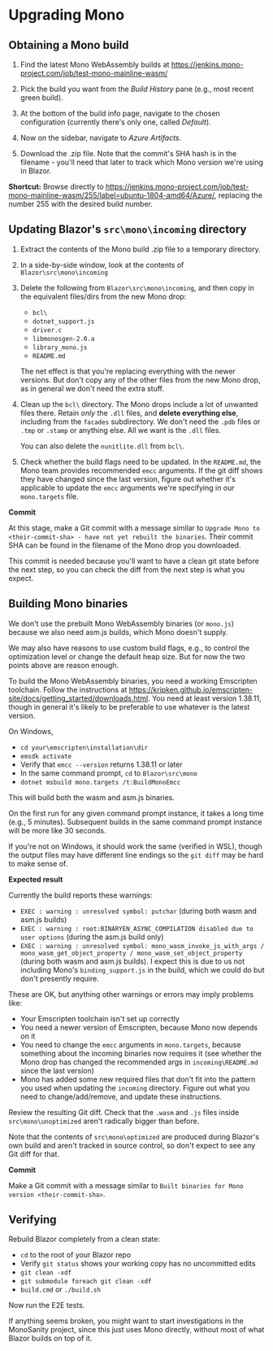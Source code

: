 # Upgrading Mono

## Obtaining a Mono build

1. Find the latest Mono WebAssembly builds at https://jenkins.mono-project.com/job/test-mono-mainline-wasm/

1. Pick the build you want from the *Build History* pane (e.g., most recent green build).

1. At the bottom of the build info page, navigate to the chosen configuration (currently there's only one, called *Default*).

1. Now on the sidebar, navigate to *Azure Artifacts*.

1. Download the .zip file. Note that the commit's SHA hash is in the filename - you'll need that later to track which Mono version we're using in Blazor. 

**Shortcut:** Browse directly to https://jenkins.mono-project.com/job/test-mono-mainline-wasm/255/label=ubuntu-1804-amd64/Azure/, replacing the number 255 with the desired build number.

## Updating Blazor's `src\mono\incoming` directory

1. Extract the contents of the Mono build .zip file to a temporary directory.

1. In a side-by-side window, look at the contents of `Blazor\src\mono\incoming`

1. Delete the following from `Blazor\src\mono\incoming`, and then copy in the equivalent files/dirs from the new Mono drop:

   * `bcl\`
   * `dotnet_support.js`
   * `driver.c`
   * `libmonosgen-2.0.a`
   * `library_mono.js`
   * `README.md`

   The net effect is that you're replacing everything with the newer versions. But don't copy any of the other files from the new Mono drop, as in general we don't need the extra stuff.

1. Clean up the `bcl\` directory. The Mono drops include a lot of unwanted files there. Retain *only* the `.dll` files, and **delete everything else**, including from the `facades` subdirectory. We don't need the `.pdb` files or `.tmp` or `.stamp` or anything else. All we want is the `.dll` files.

   You can also delete the `nunitlite.dll` from `bcl\`.

1. Check whether the build flags need to be updated. In the `README.md`, the Mono team provides recommended `emcc` arguments. If the git diff shows they have changed since the last version, figure out whether it's applicable to update the `emcc` arguments we're specifying in our `mono.targets` file.

**Commit**

At this stage, make a Git commit with a message similar to `Upgrade Mono to <their-commit-sha> - have not yet rebuilt the binaries`. Their commit SHA can be found in the filename of the Mono drop you downloaded.

This commit is needed because you'll want to have a clean git state before the next step, so you can check the diff from the next step is what you expect.

## Building Mono binaries

We don't use the prebuilt Mono WebAssembly binaries (or `mono.js`) because we also need asm.js builds, which Mono doesn't supply.

We may also have reasons to use custom build flags, e.g., to control the optimization level or change the default heap size. But for now the two points above are reason enough.

To build the Mono WebAssembly binaries, you need a working Emscripten toolchain. Follow the instructions at https://kripken.github.io/emscripten-site/docs/getting_started/downloads.html. You need at least version 1.38.11, though in general it's likely to be preferable to use whatever is the latest version.

On Windows,

 * `cd your\emscripten\installation\dir`
 * `emsdk activate`
 * Verify that `emcc --version` returns 1.38.11 or later
 * In the same command prompt, `cd` to `Blazor\src\mono`
 * `dotnet msbuild mono.targets /t:BuildMonoEmcc`

This will build both the wasm and asm.js binaries.

On the first run for any given command prompt instance, it takes a long time (e.g., 5 minutes). Subsequent builds in the same command prompt instance will be more like 30 seconds.

If you're not on Windows, it should work the same (verified in WSL), though the output files may have different line endings so the `git diff` may be hard to make sense of.

**Expected result**

Currently the build reports these warnings:

 * `EXEC : warning : unresolved symbol: putchar` (during both wasm and asm.js builds)
 * `EXEC : warning : root:BINARYEN_ASYNC_COMPILATION disabled due to user options` (during the asm.js build only)
 * `EXEC : warning : unresolved symbol: mono_wasm_invoke_js_with_args / mono_wasm_get_object_property / mono_wasm_set_object_property` (during both wasm and asm.js builds). I expect this is due to us not including Mono's `binding_support.js` in the build, which we could do but don't presently require.

These are OK, but anything other warnings or errors may imply problems like:

 * Your Emscripten toolchain isn't set up correctly
 * You need a newer version of Emscripten, because Mono now depends on it
 * You need to change the `emcc` arguments in `mono.targets`, because something about the incoming binaries now requires it (see whether the Mono drop has changed the recommended args in `incoming\README.md` since the last version)
 * Mono has added some new required files that don't fit into the pattern you used when updating the `incoming` directory. Figure out what you need to change/add/remove, and update these instructions.

Review the resulting Git diff. Check that the `.wasm` and `.js` files inside `src\mono\unoptimized` aren't radically bigger than before.

Note that the contents of `src\mono\optimized` are produced during Blazor's own build and aren't tracked in source control, so don't expect to see any Git diff for that.

**Commit**

Make a Git commit with a message similar to `Built binaries for Mono version <their-commit-sha>`.

## Verifying

Rebuild Blazor completely from a clean state:

 * `cd` to the root of your Blazor repo
 * Verify `git status` shows your working copy has no uncommitted edits
 * `git clean -xdf`
 * `git submodule foreach git clean -xdf`
 * `build.cmd` or `./build.sh`

Now run the E2E tests.

If anything seems broken, you might want to start investigations in the MonoSanity project, since this just uses Mono directly, without most of what Blazor builds on top of it.
